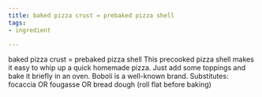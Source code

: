 ```yaml
---
title: baked pizza crust = prebaked pizza shell
tags:
- ingredient

---
```

baked pizza crust = prebaked pizza shell This precooked pizza shell makes it easy to whip up a quick homemade pizza. Just add some toppings and bake it briefly in an oven. Boboli is a well-known brand. Substitutes: focaccia OR fougasse OR bread dough (roll flat before baking)
